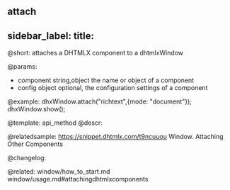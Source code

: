 attach
---
sidebar_label: 
title: 
---          

@short: attaches a DHTMLX component to a dhtmlxWindow


@params:
- component 		string,object 		the name or object of a component
- config 			object 				optional, the configuration settings of a component



@example:
dhxWindow.attach("richtext",{mode: "document"});
dhxWindow.show();


@template: api_method
@descr:


@relatedsample: https://snippet.dhtmlx.com/t9ncuuou	Window. Attaching Other Components


@changelog:

@related: window/how_to_start.md
window/usage.md#attachingdhtmlxcomponents

